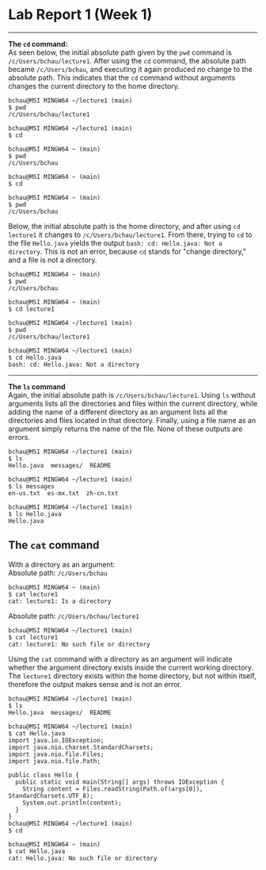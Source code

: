 # Lab Report 1 (Week 1)
---  
**The `cd` command:**  
As seen below, the initial absolute path given by the `pwd` command is `/c/Users/bchau/lecture1`. After using the `cd` command, the 
absolute path became `/c/Users/bchau`, and executing it again produced no change to the absolute path. This indicates that the `cd` command without arguments changes the current directory to the home directory.
```
bchau@MSI MINGW64 ~/lecture1 (main)
$ pwd
/c/Users/bchau/lecture1

bchau@MSI MINGW64 ~/lecture1 (main)
$ cd

bchau@MSI MINGW64 ~ (main)
$ pwd
/c/Users/bchau

bchau@MSI MINGW64 ~ (main)
$ cd

bchau@MSI MINGW64 ~ (main)
$ pwd
/c/Users/bchau
```  
Below, the initial absolute path is the home directory, and after using `cd lecture1` it changes to `/c/Users/bchau/lecture1`. 
From there, trying to `cd` to the file `Hello.java` yields the output `bash: cd: Hello.java: Not a directory`. This is not an error, because `cd` stands for 
"change directory," and a file is not a directory.
```
bchau@MSI MINGW64 ~ (main)
$ pwd
/c/Users/bchau

bchau@MSI MINGW64 ~ (main)
$ cd lecture1

bchau@MSI MINGW64 ~/lecture1 (main)
$ pwd
/c/Users/bchau/lecture1

bchau@MSI MINGW64 ~/lecture1 (main)
$ cd Hello.java
bash: cd: Hello.java: Not a directory

```
---
**The `ls` command**  
Again, the initial absolute path is `/c/Users/bchau/lecture1`. Using `ls` without arguments lists all the directories and files within the current directory, while adding the name of a different directory as an argument lists all the directories and files located in that directory. 
Finally, using a file name as an argument simply returns the name of the file. None of these outputs are errors.
```
bchau@MSI MINGW64 ~/lecture1 (main)
$ ls
Hello.java  messages/  README

bchau@MSI MINGW64 ~/lecture1 (main)
$ ls messages
en-us.txt  es-mx.txt  zh-cn.txt

bchau@MSI MINGW64 ~/lecture1 (main)
$ ls Hello.java
Hello.java
```
**The `cat` command**
---
With a directory as an argument:  
Absolute path: `/c/Users/bchau`
```
bchau@MSI MINGW64 ~ (main)
$ cat lecture1
cat: lecture1: Is a directory
```
Absolute path: `/c/Users/bchau/lecture1`
```
bchau@MSI MINGW64 ~/lecture1 (main)
$ cat lecture1
cat: lecture1: No such file or directory
```
Using the `cat` command with a directory as an argument will indicate whether the argument directory exists inside the current working directory. The `lecture1` directory exists within the home directory, but not within itself, therefore the output makes sense and is not an error. 
```
bchau@MSI MINGW64 ~/lecture1 (main)
$ ls
Hello.java  messages/  README

bchau@MSI MINGW64 ~/lecture1 (main)
$ cat Hello.java
import java.io.IOException;
import java.nio.charset.StandardCharsets;
import java.nio.file.Files;
import java.nio.file.Path;

public class Hello {
  public static void main(String[] args) throws IOException {
    String content = Files.readString(Path.of(args[0]), StandardCharsets.UTF_8);
    System.out.println(content);
  }
}
bchau@MSI MINGW64 ~/lecture1 (main)
$ cd 

bchau@MSI MINGW64 ~ (main)
$ cat Hello.java
cat: Hello.java: No such file or directory
```
